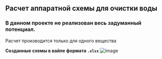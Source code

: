 ## Расчет аппаратной схемы для очистки воды

### В данном проекте не реализован весь задуманный потенциал. 
Расчет производится только для одного вещества

**Созданные схемы в вайле формата `.xlsx`**
![image](https://github.com/user-attachments/assets/1cb6e92e-2bd6-4c92-9c79-6460b17441b5)
